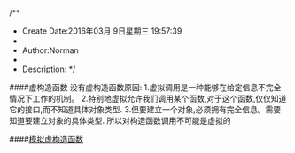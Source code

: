 /**
* Create Date:2016年03月 9日星期三 19:57:39
* 
* Author:Norman
* 
* Description: 
*/

####虚构造函数
    没有虚构造函数原因:
        1.虚拟调用是一种能够在给定信息不完全情况下工作的机制。
        2.特别地虚拟允许我们调用某个函数,对于这个函数,仅仅知道它的接口,而不知道具体对象类型.
        3.但要建立一个对象,必须拥有完全信息。需要知道要建立对象的具体类型.
        所以对构造函数调用不可能是虚拟的

####[模拟虚构造函数](./VirtualStructor.cpp)
